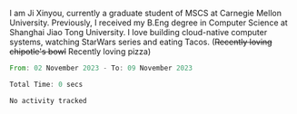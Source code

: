 I am Ji Xinyou, currently a graduate student of MSCS at Carnegie Mellon University. Previously, I received my B.Eng degree in Computer Science at Shanghai Jiao Tong University.
I love building cloud-native computer systems, watching StarWars series and eating Tacos. (~~Recently loving chipotle's bowl~~ Recently loving pizza)

<!--START_SECTION:waka-->

```rust
From: 02 November 2023 - To: 09 November 2023

Total Time: 0 secs

No activity tracked
```

<!--END_SECTION:waka-->
